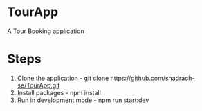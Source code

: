 # TourApp
A Tour Booking application

# Steps
1. Clone the application - git clone https://github.com/shadrach-se/TourApp.git
2. Install packages - npm install
3. Run in development mode - npm run start:dev
